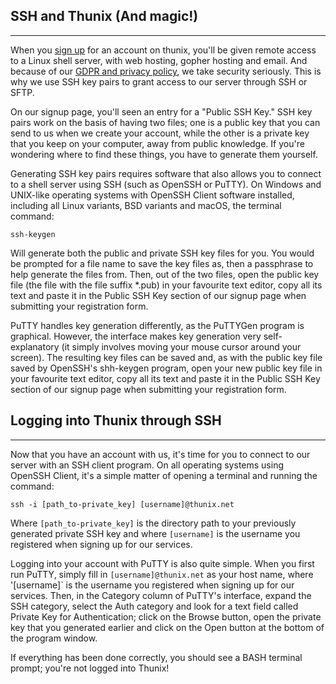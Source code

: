 ## SSH and Thunix (And magic!)

---

When you [sign up](https://www.thunix.net/signup) for an account on thunix, you'll be given remote access to a Linux shell server, with web hosting, gopher hosting and email. And because of our [GDPR and privacy policy](https://www.thunix.net/gdpr), we take security seriously. This is why we use SSH key pairs to grant access to our server through SSH or SFTP.

On our signup page, you'll seen an entry for a "Public SSH Key." SSH key pairs work on the basis of having two files; one is a public key that you can send to us when we create your account, while the other is a private key that you keep on your computer, away from public knowledge. If you're wondering where to find these things, you have to generate them yourself.

Generating SSH key pairs requires software that also allows you to connect to a shell server using SSH (such as OpenSSH or PuTTY). On Windows and UNIX-like operating systems with OpenSSH Client software installed, including all Linux variants, BSD variants and macOS, the terminal command:

`ssh-keygen`

Will generate both the public and private SSH key files for you. You would be prompted for a file name to save the key files as, then a passphrase to help generate the files from. Then, out of the two files, open the public key file (the file with the file suffix \*.pub) in your favourite text editor, copy all its text and paste it in the Public SSH Key section of our signup page when submitting your registration form.

PuTTY handles key generation differently, as the PuTTYGen program is graphical. However, the interface makes key generation very self-explanatory (it simply involves moving your mouse cursor around your screen). The resulting key files can be saved and, as with the public key file saved by OpenSSH's shh-keygen program, open your new public key file in your favourite text editor, copy all its text and paste it in the Public SSH Key section of our signup page when submitting your registration form.

## Logging into Thunix through SSH

---

Now that you have an account with us, it's time for you to connect to our server with an SSH client program. On all operating systems using OpenSSH Client, it's a simple matter of opening a terminal and running the command:

`ssh -i [path_to-private_key] [username]@thunix.net`

Where `[path_to-private_key]` is the directory path to your previously generated private SSH key and where `[username]` is the username you registered when signing up for our services.

Logging into your account with PuTTY is also quite simple. When you first run PuTTY, simply fill in `[username]@thunix.net` as your host name, where '[username]` is the username you registered when signing up for our services. Then, in the Category column of PuTTY's interface, expand the SSH category, select the Auth category and look for a text field called Private Key for Authentication; click on the Browse button, open the private key that you generated earlier and click on the Open button at the bottom of the program window.

If everything has been done correctly, you should see a BASH terminal prompt; you're not logged into Thunix!
